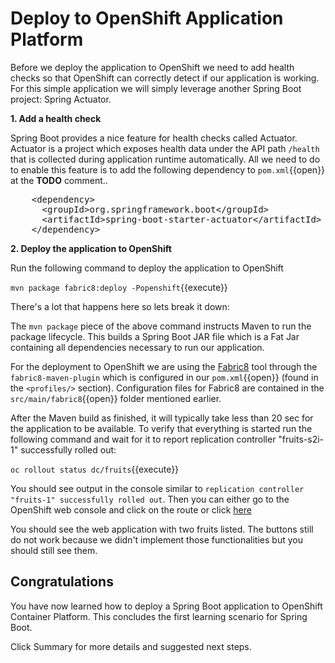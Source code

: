 # Deploy to OpenShift Application Platform

Before we deploy the application to OpenShift we need to add health checks so that OpenShift can correctly detect if our application is working. For this simple application we will simply leverage another Spring Boot project: Spring Actuator.

**1. Add a health check**

Spring Boot provides a nice feature for health checks called Actuator. Actuator is a project which exposes health data under the API path `/health` that is collected during application runtime automatically. All we need to do to enable this feature is to add the following dependency to ``pom.xml``{{open}} at the **TODO** comment..

<pre class="file" data-filename="pom.xml" data-target="insert" data-marker="<!-- TODO: Add Actuator dependency here -->">
    &lt;dependency&gt;
      &lt;groupId&gt;org.springframework.boot&lt;/groupId&gt;
      &lt;artifactId&gt;spring-boot-starter-actuator&lt;/artifactId&gt;
    &lt;/dependency&gt;
</pre>

**2. Deploy the application to OpenShift**

Run the following command to deploy the application to OpenShift

``mvn package fabric8:deploy -Popenshift``{{execute}}

There's a lot that happens here so lets break it down:

The `mvn package` piece of the above command instructs Maven to run the package lifecycle. This builds a Spring Boot JAR file which is a Fat Jar containing all dependencies necessary to run our application.

For the deployment to OpenShift we are using the [Fabric8](https://fabric8.io/) tool through the `fabric8-maven-plugin` which is configured in our ``pom.xml``{{open}} (found in the `<profiles/>` section). Configuration files for Fabric8 are contained in the ``src/main/fabric8``{{open}} folder mentioned earlier.

After the Maven build as finished, it will typically take less than 20 sec for the application to be available. To verify that everything is started run the following command and wait for it to report replication controller "fruits-s2i-1" successfully rolled out:

``oc rollout status dc/fruits``{{execute}}

You should see output in the console similar to `replication controller "fruits-1" successfully rolled out`. Then you can either go to the OpenShift web console and click on the route or click [here](http://fruits-dev.[[HOST_SUBDOMAIN]]-80-[[KATACODA_HOST]].environments.katacoda.com)

You should see the web application with two fruits listed. The buttons still do not work because we didn't implement those functionalities but you should still see them.

## Congratulations

You have now learned how to deploy a Spring Boot application to OpenShift Container Platform. This concludes the first learning scenario for Spring Boot. 

Click Summary for more details and suggested next steps.
